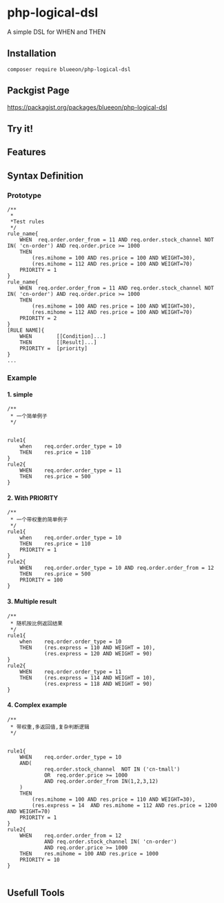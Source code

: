 # php-logical-dsl

A simple DSL for WHEN and THEN

## Installation

```
composer require blueeon/php-logical-dsl
```
## Packgist Page

https://packagist.org/packages/blueeon/php-logical-dsl

## Try it!

## Features
## Syntax Definition
### Prototype

```
/**
 *
 *Test rules
 */
rule_name{
    WHEN  req.order.order_from = 11 AND req.order.stock_channel NOT IN( 'cn-order') AND req.order.price >= 1000
    THEN
        (res.mihome = 100 AND res.price = 100 AND WEIGHT=30),
        (res.mihome = 112 AND res.price = 100 AND WEIGHT=70)
    PRIORITY = 1
}
rule_name{
    WHEN  req.order.order_from = 11 AND req.order.stock_channel NOT IN( 'cn-order') AND req.order.price >= 1000
    THEN
        (res.mihome = 100 AND res.price = 100 AND WEIGHT=30),
        (res.mihome = 112 AND res.price = 100 AND WEIGHT=70)
    PRIORITY = 2
}
[RULE NAME]{
    WHEN        [[Condition]...]
    THEN        [[Result]...]
    PRIORITY =  [priority]
}
...

```

### Example

#### 1. simple
```
/**
 * 一个简单例子
 */


rule1{
    when    req.order.order_type = 10
    THEN    res.price = 110
}
rule2{
    WHEN    req.order.order_type = 11
    THEN    res.price = 500
}
```
#### 2. With PRIORITY
```
/**
 * 一个带权重的简单例子
 */
rule1{
    when    req.order.order_type = 10
    THEN    res.price = 110
    PRIORITY = 1
}
rule2{
    WHEN    req.order.order_type = 10 AND req.order.order_from = 12
    THEN    res.price = 500
    PRIORITY = 100
}
```
#### 3. Multiple result
```
/**
 * 随机按比例返回结果
 */
rule1{
    when    req.order.order_type = 10
    THEN    (res.express = 110 AND WEIGHT = 10),
            (res.express = 120 AND WEIGHT = 90)
}
rule2{
    WHEN    req.order.order_type = 11
    THEN    (res.express = 114 AND WEIGHT = 10),
            (res.express = 118 AND WEIGHT = 90)
}
```
#### 4. Complex example
```
/**
 * 带权重,多返回值,复杂判断逻辑
 */


rule1{
    WHEN    req.order.order_type = 10
    AND(
            req.order.stock_channel  NOT IN ('cn-tmall')
            OR  req.order.price >= 1000
            AND req.order.order_from IN(1,2,3,12)
    )
    THEN
        (res.mihome = 100 AND res.price = 110 AND WEIGHT=30),
        (res.express = 14  AND res.mihome = 112 AND res.price = 1200 AND WEIGHT=70)
    PRIORITY = 1
}
rule2{
    WHEN    req.order.order_from = 12 
            AND req.order.stock_channel IN( 'cn-order') 
            AND req.order.price >= 1000
    THEN    res.mihome = 100 AND res.price = 1000
    PRIORITY = 10
}


```



## Usefull Tools


